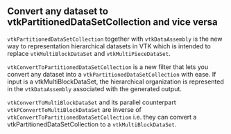 ## Convert any dataset to vtkPartitionedDataSetCollection and vice versa

`vtkPartitionedDataSetCollection` together with `vtkDataAssembly` is the new way
to representation hierarchical datasets in VTK which is intended to replace
`vtkMultiBlockDataSet` and `vtkMultiPieceDataSet`.

`vtkConvertToPartitionedDataSetCollection` is a new filter that lets you convert any dataset
into a `vtkPartitionedDataSetCollection` with ease. If input is a vtkMultiBlockDataSet, the hierarchical
organization is represented in the `vtkDataAssembly` associated with the generated output.

`vtkConvertToMultiBlockDataSet` and its parallel
counterpart `vtkPConvertToMultiBlockDataSet` are inverse of
`vtkConvertToPartitionedDataSetCollection` i.e. they can convert a
vtkPartitionedDataSetCollection to a `vtkMultiBlockDataSet`.
